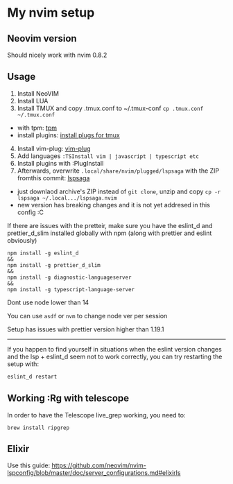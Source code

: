 # My nvim setup

## Neovim version

Should nicely work with nvim 0.8.2

## Usage

1. Install NeoVIM
2. Install LUA
3. Install TMUX and copy .tmux.conf to ~/.tmux-conf `cp .tmux.conf ~/.tmux.conf`
  - with tpm: [tpm](https://github.com/tmux-plugins/tpm)
  - install plugins: [install plugs for tmux](https://github.com/tmux-plugins/tpm#installing-plugins)
4. Install vim-plug: [vim-plug](https://github.com/junegunn/vim-plug)
5. Add languages `:TSInstall vim | javascript | typescript etc`
6. Install plugins with :PlugInstall
7. Afterwards, overwrite `.local/share/nvim/plugged/lspsaga` with the ZIP fromthis commit: [lspsaga](https://github.com/glepnir/lspsaga.nvim/commit/b7b4777369b441341b2dcd45c738ea4167c11c9e)
  - just downlaod archive's ZIP instead of `git clone`, unzip and copy `cp -r lspsaga ~/.local.../lspsaga.nvim`
  - new version has breaking changes and it is not yet addresed in this config :C


If there are issues with the pretteir, make sure you have the eslint_d and prettier_d_slim installed globally with npm (along with prettier and eslint obviously)

```
npm install -g eslint_d
&&
npm install -g prettier_d_slim
&&
npm install -g diagnostic-languageserver
&&
npm install -g typescript-language-server
```

Dont use node lower than 14

You can use `asdf` or `nvm` to change node ver per session

Setup has issues with prettier version higher than 1.19.1

---

If you happen to find yourself in situations when the eslint version changes and the lsp + eslint_d seem not to work correctly, you can try restarting the setup with:

```bash
eslint_d restart
```

## Working :Rg with telescope

In order to have the Telescope live_grep working, you need to:

```
brew install ripgrep
```

## Elixir

Use this guide: 
https://github.com/neovim/nvim-lspconfig/blob/master/doc/server_configurations.md#elixirls
